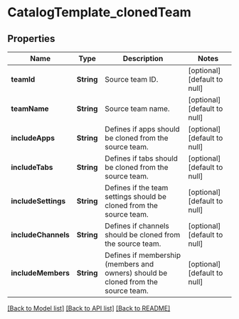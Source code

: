 # CatalogTemplate_clonedTeam
## Properties

Name | Type | Description | Notes
------------ | ------------- | ------------- | -------------
**teamId** | **String** | Source team ID. | [optional] [default to null]
**teamName** | **String** | Source team name. | [optional] [default to null]
**includeApps** | **String** | Defines if apps should be cloned from the source team. | [optional] [default to null]
**includeTabs** | **String** | Defines if tabs should be cloned from the source team. | [optional] [default to null]
**includeSettings** | **String** | Defines if the team settings should be cloned from the source team. | [optional] [default to null]
**includeChannels** | **String** | Defines if channels should be cloned from the source team. | [optional] [default to null]
**includeMembers** | **String** | Defines if membership (members and owners) should be cloned from the source team. | [optional] [default to null]

[[Back to Model list]](../README.md#documentation-for-models) [[Back to API list]](../README.md#documentation-for-api-endpoints) [[Back to README]](../README.md)

